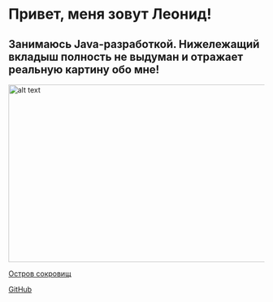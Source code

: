 # Привет, меня зовут Леонид!
## Занимаюсь Java-разработкой. Нижележащий вкладыш полность не выдуман и отражает реальную картину обо мне!
<img src="https://github.com/user-attachments/assets/8badbca8-7075-48d5-a1b0-2ee73e8d0804" alt="alt text" width="600" height="350">



[Остров сокровищ](https://github.com/user-attachments/assets/7de3a77a-6751-4bac-b30b-42e380fe7943)


[GitHub](https://github.com/LorenzoMedici78045)
